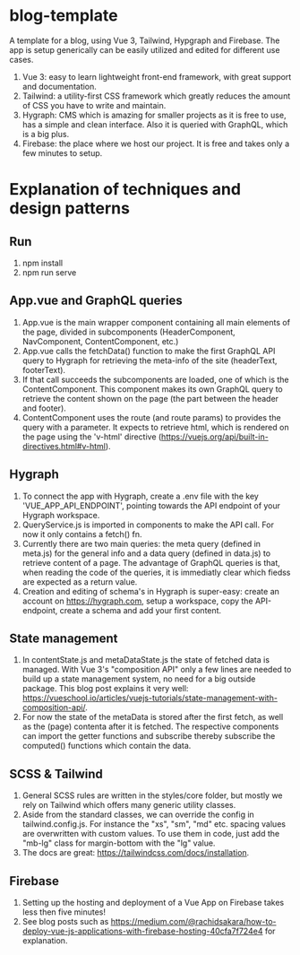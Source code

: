 # blog-template

A template for a blog, using Vue 3, Tailwind, Hypgraph and Firebase. The app is setup generically can be easily utilized and edited for different use cases. 

1. Vue 3: easy to learn lightweight front-end framework, with great support and documentation.
2. Tailwind: a utility-first CSS framework which greatly reduces the amount of CSS you have to write and maintain.
3. Hygraph: CMS which is amazing for smaller projects as it is free to use, has a simple and clean interface. Also it is queried with GraphQL, which is a big plus. 
4. Firebase: the place where we host our project. It is free and takes only a few minutes to setup.


# Explanation of techniques and design patterns 

## Run

1. npm install
2. npm run serve


## App.vue and GraphQL queries

1. App.vue is the main wrapper component containing all main elements of the page, divided in subcomponents (HeaderComponent, NavComponent, ContentComponent, etc.)
2. App.vue calls the fetchData() function to make the first GraphQL API query to Hygraph for retrieving the meta-info of the site (headerText, footerText).
3. If that call succeeds the subcomponents are loaded, one of which is the ContentComponent. This component makes its own GraphQL query to retrieve the content shown on the page (the part between the header and footer).
4. ContentComponent uses the route (and route params) to provides the query with a parameter. It expects to retrieve html, which is rendered on the page using the 'v-html' directive (https://vuejs.org/api/built-in-directives.html#v-html). 

## Hygraph

1. To connect the app with Hygraph, create a .env file with the key 'VUE_APP_API_ENDPOINT', pointing towards the API endpoint of your Hygraph workspace.
2. QueryService.js is imported in components to make the API call. For now it only contains a fetch() fn.
3. Currently there are two main queries: the meta query (defined in meta.js) for the general info and a data query (defined in data.js) to retrieve content of a page. The advantage of GraphQL queries is that, when reading the code of the queries, it is immediatly clear which fiedss are expected as a return value.
4. Creation and editing of schema's in Hygraph is super-easy: create an account on https://hygraph.com, setup a workspace, copy the API-endpoint, create a schema and add your first content.

## State management

1. In contentState.js and metaDataState.js the state of fetched data is managed. With Vue 3's "composition API" only a few lines are needed to build up a state management system, no need for a big outside package. This blog post explains it very well: https://vueschool.io/articles/vuejs-tutorials/state-management-with-composition-api/. 
2. For now the state of the metaData is stored  after the first fetch, as well as the (page) contenta after it is fetched. The respective components can import the getter functions and subscribe thereby subscribe the computed() functions which contain the data.

## SCSS & Tailwind

1. General SCSS rules are written in the styles/core folder, but mostly we rely on Tailwind which offers many generic utility classes.
2. Aside from the standard classes, we can override the config in tailwind.config.js. For instance the "xs", "sm", "md" etc. spacing values are overwritten with custom values. To use them in code, just add the "mb-lg" class for margin-bottom with the "lg" value.
3. The docs are great: https://tailwindcss.com/docs/installation.

## Firebase

1. Setting up the hosting and deployment of a Vue App on Firebase takes less then five minutes!
2. See blog posts such as https://medium.com/@rachidsakara/how-to-deploy-vue-js-applications-with-firebase-hosting-40cfa7f724e4 for explanation.





